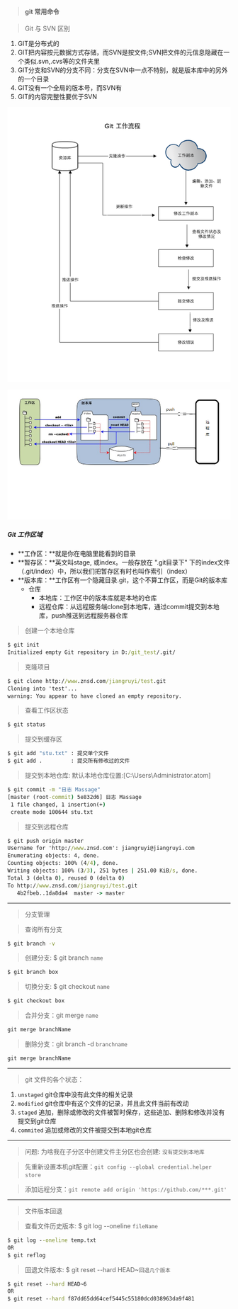 > #### git 常用命令

> Git 与 SVN 区别

1. GIT是分布式的
2. GIT把内容按元数据方式存储，而SVN是按文件;SVN把文件的元信息隐藏在一个类似.svn,.cvs等的文件夹里
3. GIT分支和SVN的分支不同：分支在SVN中一点不特别，就是版本库中的另外的一个目录
4. GIT没有一个全局的版本号，而SVN有
5. GIT的内容完整性要优于SVN

![](img/GIT工作流程.png)

![](img/git区域.png)

##### Git 工作区域

- **工作区：**就是你在电脑里能看到的目录
- **暂存区：**英文叫stage, 或index。一般存放在 ".git目录下" 下的index文件（.git/index）中，所以我们把暂存区有时也叫作索引（index）
- **版本库：**工作区有一个隐藏目录.git，这个不算工作区，而是Git的版本库
  - 仓库
    - 本地库：工作区中的版本库就是本地的仓库
    - 远程仓库：从远程服务端clone到本地库，通过commit提交到本地库，push推送到远程服务器仓库

> 创建一个本地仓库

```cmd
$ git init
Initialized empty Git repository in D:/git_test/.git/
```

> 克隆项目

```cmd
$ git clone http://www.znsd.com/jiangruyi/test.git
Cloning into 'test'...
warning: You appear to have cloned an empty repository.
```

> 查看工作区状态

```cmd
$ git status
```

> 提交到缓存区

```cmd
$ git add "stu.txt"	: 提交单个文件
$ git add .			: 提交所有修改过的文件
```

> 提交到本地仓库: 默认本地仓库位置:[C:\Users\Administrator\.atom]

```cmd
$ git commit -m "日志 Massage"
[master (root-commit) 5e832d6] 日志 Massage
 1 file changed, 1 insertion(+)
 create mode 100644 stu.txt
```

> 提交到远程仓库

```cmd
$ git push origin master
Username for 'http://www.znsd.com': jiangruyi@jiangruyi.com
Enumerating objects: 4, done.
Counting objects: 100% (4/4), done.
Writing objects: 100% (3/3), 251 bytes | 251.00 KiB/s, done.
Total 3 (delta 0), reused 0 (delta 0)
To http://www.znsd.com/jiangruyi/test.git
   4b2fbeb..1da8da4  master -> master
```

----

> 分支管理

> 查询所有分支

```cmd
$ git branch -v
```

> 创建分支: $ git branch `name`

```cmd
$ git branch box
```

> 切换分支: $ git checkout `name`

```cmd
$ git checkout box
```

> 合并分支：git merge `name`

```cmd
git merge branchName
```

> 删除分支：git branch -d `branchname`

```cmd
git merge branchName
```

---

> git 文件的各个状态： 

1. `unstaged` git仓库中没有此文件的相关记录 
2. `modified` git仓库中有这个文件的记录，并且此文件当前有改动 
3. `staged` 追加，删除或修改的文件被暂时保存，这些追加、删除和修改并没有提交到git仓库 
4. `commited` 追加或修改的文件被提交到本地git仓库

---

> 问题: 为啥我在子分区中创建文件主分区也会创建: `没有提交到本地库`

> 先重新设置本机git配置：`git config --global credential.helper store`

> 添加远程分支：`git remote add origin 'https://github.com/***.git'` 

---

> 文件版本回退

> 查看文件历史版本: $ git log --oneline `fileName`

```cmd
$ git log --oneline temp.txt
OR
$ git reflog
```

> 回退文件版本: $ git reset --hard HEAD~`回退几个版本` 

```cmd
$ git reset --hard HEAD~6
OR
$ git reset --hard f87dd65dd64cef5445c55180dcd038963da9f481
```

